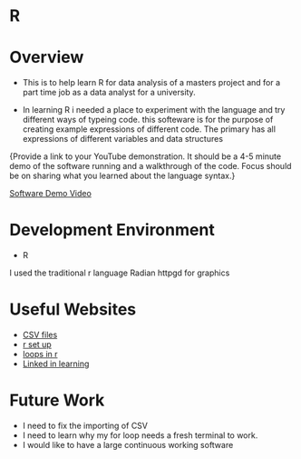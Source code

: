 # R
# Overview

* This is to help learn R for data analysis of a masters project and for a part time job as a data analyst for a university. 

* In learning R i needed a place to experiment with the language and try different ways of typeing code.  this softeware is for the purpose of creating example expressions of different code. The primary has all expressions of different variables and data structures

{Provide a link to your YouTube demonstration. It should be a 4-5 minute demo of the software running and a walkthrough of the code. Focus should be on sharing what you learned about the language syntax.}

[Software Demo Video](https://youtu.be/IvOiiF_0qR4)

# Development Environment

* R 

I used the traditional r language
Radian
httpgd for graphics

# Useful Websites

* [CSV files](https://statisticsglobe.com/read-csv-as-data-table-r)
* [r set up](https://code.visualstudio.com/docs/languages/r)
* [loops in r](https://www.geeksforgeeks.org/loops-in-r-for-while-repeat/)
* [Linked in learning](https://www.linkedin.com/learning/learning-r-18748884/importing-data-from-a-spreadsheet?autoplay=true&resume=false&u=2153100)


# Future Work


- I need to fix the importing of CSV
- I need to learn why my for loop needs a fresh terminal to work. 
- I would like to have a large continuous working software